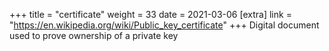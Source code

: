 +++
title = "certificate"
weight = 33
date = 2021-03-06
[extra]
link = "https://en.wikipedia.org/wiki/Public_key_certificate"
+++
Digital document used to prove ownership of a private key

